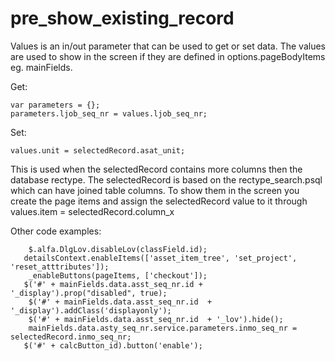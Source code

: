 # pre\_show\_existing\_record

Values is an in/out parameter that can be used to get or set data. The values are used to show in the screen if they are defined in options.pageBodyItems eg. mainFields.

Get:

	var parameters = {};	
	parameters.ljob_seq_nr = values.ljob_seq_nr;
	
Set:

	values.unit = selectedRecord.asat_unit;

This is used when the selectedRecord contains more columns then the database rectype. The selectedRecord is based on the rectype_search.psql which can have joined table columns. To show them in the screen you create the page items and assign the selectedRecord value to it through values.item = selectedRecord.column_x

Other code examples:


	    $.alfa.DlgLov.disableLov(classField.id);
	   detailsContext.enableItems(['asset_item_tree', 'set_project', 'reset_atttributes']);
	    _enableButtons(pageItems, ['checkout']);
	   $('#' + mainFields.data.asst_seq_nr.id + '_display').prop("disabled", true);
	    $('#' + mainFields.data.asst_seq_nr.id  + '_display').addClass('displayonly');
	    $('#' + mainFields.data.asst_seq_nr.id  + '_lov').hide();
	    mainFields.data.asty_seq_nr.service.parameters.inmo_seq_nr = selectedRecord.inmo_seq_nr;
	   $('#' + calcButton_id).button('enable');
